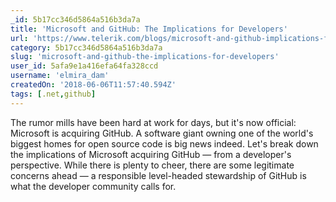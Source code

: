 ```yaml
---
_id: 5b17cc346d5864a516b3da7a
title: 'Microsoft and GitHub: The Implications for Developers'
url: 'https://www.telerik.com/blogs/microsoft-and-github-implications-for-developers'
category: 5b17cc346d5864a516b3da7a
slug: 'microsoft-and-github-the-implications-for-developers'
user_id: 5afa9e1a416efa64fa328ccd
username: 'elmira_dam'
createdOn: '2018-06-06T11:57:40.594Z'
tags: [.net,github]
---
```


The rumor mills have been hard at work for days, but it's now official: Microsoft is acquiring GitHub. A software giant owning one of the world's biggest homes for open source code is big news indeed. Let's break down the implications of Microsoft acquiring GitHub — from a developer's perspective. While there is plenty to cheer, there are some legitimate concerns ahead — a responsible level-headed stewardship of GitHub is what the developer community calls for.
